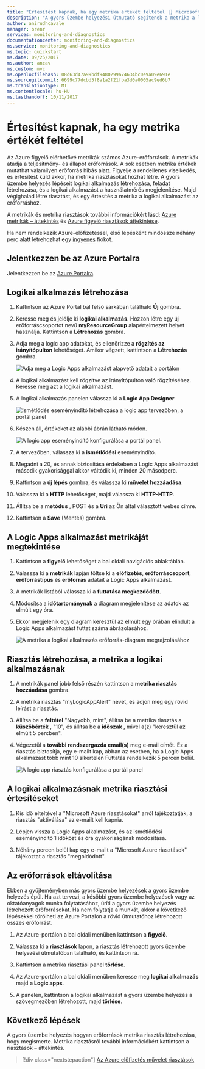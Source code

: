 ```yaml
---
title: "Értesítést kapnak, ha egy metrika értékét feltétel |} Microsoft Docs"
description: "A gyors üzembe helyezési útmutató segítenek a metrika a logikai alkalmazás létrehozása"
author: anirudhcavale
manager: orenr
services: monitoring-and-diagnostics
documentationcenter: monitoring-and-diagnostics
ms.service: monitoring-and-diagnostics
ms.topic: quickstart
ms.date: 09/25/2017
ms.author: ancav
ms.custom: mvc
ms.openlocfilehash: 08d63d47a99bdf9480299a74634bc0e9a09e691e
ms.sourcegitcommit: 6699c77dcbd5f8a1a2f21fba3d0a0005ac9ed6b7
ms.translationtype: MT
ms.contentlocale: hu-HU
ms.lasthandoff: 10/11/2017
---
```

# <a name="receive-a-notification-when-a-metric-value-meets-a-condition"></a>Értesítést kapnak, ha egy metrika értékét feltétel

Az Azure figyelő elérhetővé metrikák számos Azure-erőforrások. A metrikák átadja a teljesítmény- és állapot erőforrások. A sok esetben metrika értékek mutathat valamilyen erőforrás hibás alatt. Figyelje a rendellenes viselkedés, és értesítést küld akkor, ha metrika riasztásokat hozhat létre. A gyors üzembe helyezés lépéseit logikai alkalmazás létrehozása, feladat létrehozása, és a logikai alkalmazást a használatmérés megjelenítése. Majd végighalad létre riasztást, és egy értesítés a metrika a logikai alkalmazást az erőforráshoz.

A metrikák és metrika riasztások további információkért lásd: [Azure metrikák – áttekintés](./monitoring-overview-metrics.md) és [Azure figyelő riasztások áttekintése](./monitoring-overview-alerts.md). 

Ha nem rendelkezik Azure-előfizetéssel, első lépésként mindössze néhány perc alatt létrehozhat egy [ingyenes](https://azure.microsoft.com/free/) fiókot.

## <a name="sign-in-to-the-azure-portal"></a>Jelentkezzen be az Azure Portalra

Jelentkezzen be az [Azure Portalra](https://portal.azure.com/).

## <a name="create-a-logic-app"></a>Logikai alkalmazás létrehozása

1. Kattintson az Azure Portal bal felső sarkában található **Új** gombra.

2. Keresse meg és jelölje ki **logikai alkalmazás**. Hozzon létre egy új erőforráscsoportot nevű **myResourceGroup** alapértelmezett helyet használja. Kattintson a **Létrehozás** gombra.

3. Adja meg a logic app adatokat, és ellenőrizze a **rögzítés az irányítópulton** lehetőséget. Amikor végzett, kattintson a **Létrehozás** gombra.

    ![Adja meg a Logic Apps alkalmazást alapvető adatait a portálon](./media/monitoring-quick-resource-metric-alert-portal/create-logic-app-portal.png)  


4. A logikai alkalmazást kell rögzítve az irányítópulton való rögzítéséhez. Keresse meg azt a logikai alkalmazást.

5. A logikai alkalmazás panelen válassza ki a **Logic App Designer**

     ![Ismétlődés eseményindító létrehozása a logic app tervezőben, a portál panel](./media/monitoring-quick-resource-metric-alert-portal/logic-app-designer.png)  

6. Készen áll, értékeket az alábbi ábrán látható módon.

    ![A logic app eseményindító konfigurálása a portál panel](./media/monitoring-quick-resource-metric-alert-portal/create-logic-app-triggers.png). 

7. A tervezőben, válassza ki a **ismétlődési** eseményindító.

8. Megadni a 20, és annak biztosítása érdekében a Logic Apps alkalmazást második gyakorisággal akkor váltódik ki, minden 20 másodperc.

9. Kattintson a **új lépés** gombra, és válassza ki **művelet hozzáadása**.

10. Válassza ki a **HTTP** lehetőséget, majd válassza ki **HTTP-HTTP**.

11. Állítsa be a **metódus** , POST és a **Uri** az Ön által választott webes címre.

12. Kattintson a **Save** (Mentés) gombra.

## <a name="view-metrics-for-your-logic-app"></a>A Logic Apps alkalmazást metrikáját megtekintése

1. Kattintson a **figyelő** lehetőséget a bal oldali navigációs ablaktáblán.

2. Válassza ki a **metrikák** lapján töltse ki a **előfizetés**, **erőforráscsoport**, **erőforrástípus** és **erőforrás** adatait a Logic Apps alkalmazást.

3. A metrikák listából válassza ki a **futtatása megkezdődött**.

4. Módosítsa a **időtartománynak** a diagram megjelenítése az adatok az elmúlt egy óra.

5. Ekkor megjelenik egy diagram keresztül az elmúlt egy órában elindult a Logic Apps alkalmazást futtat száma ábrázolásához.

    ![A metrika a logikai alkalmazás erőforrás-diagram megrajzolásához](./media/monitoring-quick-resource-metric-alert-portal/logic-app-metric-chart.png)

## <a name="create-a-metric-alert-for-your-logic-app"></a>Riasztás létrehozása, a metrika a logikai alkalmazásnak

1.  A metrikák panel jobb felső részén kattintson a **metrika riasztás hozzáadása** gombra.

2. A metrika riasztás "myLogicAppAlert" nevet, és adjon meg egy rövid leírást a riasztás.

3. Állítsa be a **feltétel** "Nagyobb, mint", állítsa be a metrika riasztás a **küszöbérték** , "10", és állítsa be a **időszak** , mivel a(z) "keresztül az elmúlt 5 percben".

4. Végezetül a **további rendszergazda email(s)** meg e-mail címét. Ez a riasztás biztosítja, egy e-mailt kap, abban az esetben, ha a Logic Apps alkalmazást több mint 10 sikertelen Futtatás rendelkezik 5 percen belül.

    ![A logic app riasztás konfigurálása a portál panel](./media/monitoring-quick-resource-metric-alert-portal/logic-app-metrics-alert-portal.png)

## <a name="receive-metric-alert-notifications-for-your-logic-app"></a>A logikai alkalmazásnak metrika riasztási értesítéseket
1. Kis idő elteltével a "Microsoft Azure riasztásokat" arról tájékoztatják, a riasztás "aktiválása" az e-mailt kell kapnia.

2. Lépjen vissza a Logic Apps alkalmazást, és az ismétlődési eseményindító 1 időközt és óra gyakoriságának módosítása.

3. Néhány percen belül kap egy e-mailt a "Microsoft Azure riasztások" tájékoztat a riasztás "megoldódott".

## <a name="clean-up-resources"></a>Az erőforrások eltávolítása

Ebben a gyűjteményben más gyors üzembe helyezések a gyors üzembe helyezés épül. Ha azt tervezi, a későbbi gyors üzembe helyezések vagy az oktatóanyagok munka folytatásához, üríti a gyors üzembe helyezés létrehozott erőforrásokat. Ha nem folytatja a munkát, akkor a következő lépésekkel törölheti az Azure Portalon a rövid útmutatóhoz létrehozott összes erőforrást.

1. Az Azure-portálon a bal oldali menüben kattintson a **figyelő**.

2. Válassza ki a **riasztások** lapon, a riasztás létrehozott gyors üzembe helyezési útmutatóban található, és kattintson rá.

3. Kattintson a metrika riasztási panel **törlése**.

4. Az Azure-portálon a bal oldali menüben keresse meg **logikai alkalmazás** majd **a Logic apps**.

5. A panelen, kattintson a logikai alkalmazást a gyors üzembe helyezés a szövegmezőben létrehozott, majd **törlése**.

## <a name="next-steps"></a>Következő lépések

A gyors üzembe helyezés hogyan erőforrások metrika riasztás létrehozása, hogy megismerte. Metrika riasztásról további információkért kattintson a riasztások – áttekintés.

> [!div class="nextstepaction"]
> [Az Azure előfizetés művelet riasztások](./monitor-quick-audit-notify-action-in-subscription.md )
